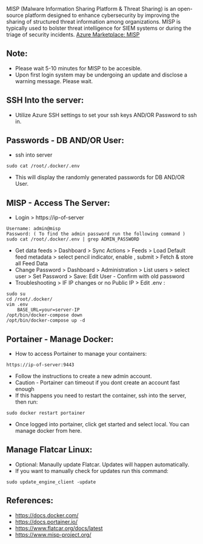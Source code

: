 MISP (Malware Information Sharing Platform & Threat Sharing) is an open-source platform designed to enhance cybersecurity by improving the sharing of structured threat information among organizations. MISP is typically used to bolster threat intelligence for SIEM systems or during the triage of security incidents. [Azure Marketplace: MISP ](https://azuremarketplace.microsoft.com/en-us/marketplace/apps/decyphertek.misp?tab=Overview )

Note:
-----
* Please wait 5-10 minutes for MISP to be accesible.
* Upon first login system may be undergoing an update and disclose a warning message. Please wait.

SSH Into the server:
--------------------
* Utilize Azure SSH settings to set your ssh keys AND/OR Password to ssh in. 

Passwords - DB AND/OR User:
-------------------------
* ssh into server
```
sudo cat /root/.docker/.env
```
* This will display the randomly generated passwords for DB AND/OR User. 

MISP - Access The Server:
-------------------------
* Login > https://ip-of-server
```
Username: admin@misp 
Password: ( To find the admin password run the following command )
sudo cat /root/.docker/.env | grep ADMIN_PASSWORD
```
* Get data feeds > Dashboard > Sync Actions > Feeds > Load Default feed metadata > select pencil indicator, enable , submit > Fetch & store all Feed Data
* Change Password > Dashboard > Administration > List users > select user > Set Password > Save: Edit User - Confirm with old password
* Troubleshooting > IF IP changes or no Public IP > Edit .env :
```
sudo su
cd /root/.docker/
vim .env 
    BASE_URL=your=server-IP 
/opt/bin/docker-compose down 
/opt/bin/docker-compose up -d

```

Portainer - Manage Docker:
---------------------------
* How to access Portainer to manage your containers:
```
https://ip-of-server:9443
```
* Follow the instructions to create a new admin account. 
* Caution - Portainer can timeout if you dont create an account fast enough
* If this happens you need to restart the container, ssh into the server, then run:
```
sudo docker restart portainer
```
* Once logged into portainer, click get started and select local. You can manage docker from here. 

Manage Flatcar Linux: 
--------------------
* Optional: Manaully update Flatcar. Updates will happen automatically. 
* If you want to manually check for updates run this command: 
```
sudo update_engine_client -update
```

References:
-----------
* https://docs.docker.com/
* https://docs.portainer.io/
* https://www.flatcar.org/docs/latest
* https://www.misp-project.org/